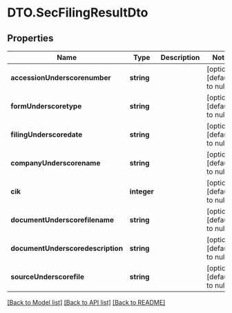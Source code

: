 # DTO.SecFilingResultDto

## Properties
Name | Type | Description | Notes
------------ | ------------- | ------------- | -------------
**accessionUnderscorenumber** | **string** |  | [optional] [default to null]
**formUnderscoretype** | **string** |  | [optional] [default to null]
**filingUnderscoredate** | **string** |  | [optional] [default to null]
**companyUnderscorename** | **string** |  | [optional] [default to null]
**cik** | **integer** |  | [optional] [default to null]
**documentUnderscorefilename** | **string** |  | [optional] [default to null]
**documentUnderscoredescription** | **string** |  | [optional] [default to null]
**sourceUnderscorefile** | **string** |  | [optional] [default to null]

[[Back to Model list]](../README.md#documentation-for-models) [[Back to API list]](../README.md#documentation-for-api-endpoints) [[Back to README]](../README.md)


